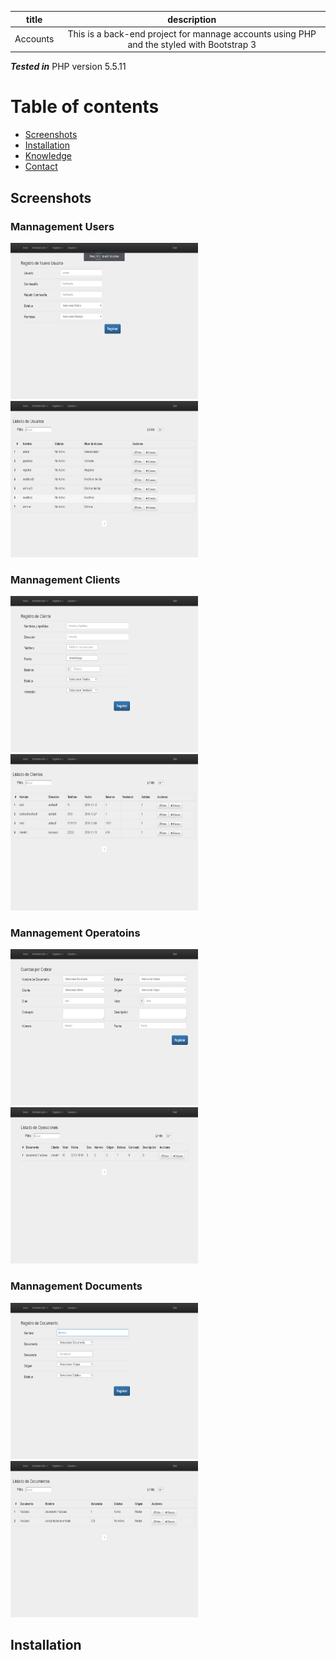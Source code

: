 |**title**|**description**|
|:-:|:-:|
|Accounts|This is a back-end project for mannage accounts using PHP and the styled with Bootstrap 3|


***Tested in*** PHP version 5.5.11

# Table of contents
* [Screenshots](#screenshots)
* [Installation](#installation)
* [Knowledge](#knowledge)
* [Contact](#contact)

## <a id="screenshots"></a>Screenshots 

### Mannagement Users

<img src="screenShots/Insert User.png" width="300" height="250"> <img src="screenShots/List User.png" width="300" height="250">

### Mannagement Clients

<img src="screenShots/Register Client.png" width="300" height="250"> <img src="screenShots/List Clients.png" width="300" height="250">

### Mannagement Operatoins

<img src="screenShots/Count Operation.png" width="300" height="250"> <img src="screenShots/List Operations.png" width="300" height="250">

### Mannagement Documents

<img src="screenShots/Register Document.png" width="300" height="250"> <img src="screenShots/List Documents.png" width="300" height="250">

## <a id="installation"></a>Installation
